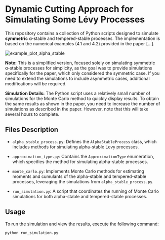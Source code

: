 # Dynamic Cutting Approach for Simulating Some Lévy Processes

This repository contains a collection of Python scripts designed to simulate **symmetric** α-stable and tempered-stable processes. The implementation is based on the numerical examples (4.1 and 4.2) provided in the paper [...].

![example_plot_alpha_stable](https://github.com/d-platonov/levy-processes-dynamic-cutting/assets/173836765/07c2ddfe-eb25-4bb5-a246-0bdbdfa67117)

**Note:** This is a simplified version, focused solely on simulating symmetric α-stable processes for simplicity, as the goal was to provide simulations specifically for the paper, which only considered the symmetric case. If you need to extend the simulations to include asymmetric cases, additional modifications will be required.

**Simulation Details:** The Python script uses a relatively small number of simulations for the Monte Carlo method to quickly display results. To obtain the same results as shown in the paper, you need to increase the number of simulations as described in the paper. However, note that this will take several hours to complete.


## Files Description

- `alpha_stable_process.py`: Defines the `AlphaStableProcess` class, which includes methods for simulating alpha-stable Levy processes.
  
- `approximation_type.py`: Contains the `ApproximationType` enumeration, which specifies the method for simulating alpha-stable processes.

- `monte_carlo.py`: Implements Monte Carlo methods for estimating moments and cumulants of the alpha-stable and tempered-stable processes, leveraging the simulations from `alpha_stable_process.py`.

- `run_simulation.py`: A script that coordinates the running of Monte Carlo simulations for both alpha-stable and tempered-stable processes.

## Usage

To run the simulation and view the results, execute the following command:

```bash
python run_simulation.py
